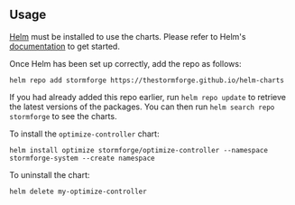 ## Usage

[Helm](https://helm.sh) must be installed to use the charts.  Please refer to
Helm's [documentation](https://helm.sh/docs) to get started.

Once Helm has been set up correctly, add the repo as follows:

    helm repo add stormforge https://thestormforge.github.io/helm-charts

If you had already added this repo earlier, run `helm repo update` to retrieve
the latest versions of the packages.  You can then run `helm search repo
stormforge` to see the charts.

To install the `optimize-controller` chart:

    helm install optimize stormforge/optimize-controller --namespace stormforge-system --create namespace

To uninstall the chart:

    helm delete my-optimize-controller
